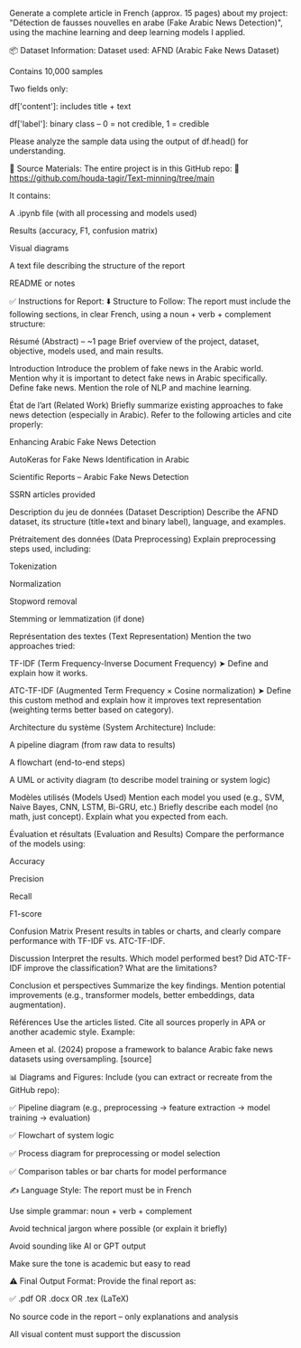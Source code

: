 Generate a complete article in French (approx. 15 pages) about my project:
"Détection de fausses nouvelles en arabe (Fake Arabic News Detection)", using the machine learning and deep learning models I applied.

📦 Dataset Information:
Dataset used: AFND (Arabic Fake News Dataset)

Contains 10,000 samples

Two fields only:

df['content']: includes title + text

df['label']: binary class – 0 = not credible, 1 = credible

Please analyze the sample data using the output of df.head() for understanding.

📁 Source Materials:
The entire project is in this GitHub repo:
📎 https://github.com/houda-tagir/Text-minning/tree/main

It contains:

A .ipynb file (with all processing and models used)

Results (accuracy, F1, confusion matrix)

Visual diagrams

A text file describing the structure of the report

README or notes

✅ Instructions for Report:
⬇️ Structure to Follow:
The report must include the following sections, in clear French, using a noun + verb + complement structure:

Résumé (Abstract) – ~1 page
Brief overview of the project, dataset, objective, models used, and main results.

Introduction
Introduce the problem of fake news in the Arabic world. Mention why it is important to detect fake news in Arabic specifically. Define fake news. Mention the role of NLP and machine learning.

État de l’art (Related Work)
Briefly summarize existing approaches to fake news detection (especially in Arabic). Refer to the following articles and cite properly:

Enhancing Arabic Fake News Detection

AutoKeras for Fake News Identification in Arabic

Scientific Reports – Arabic Fake News Detection

SSRN articles provided

Description du jeu de données (Dataset Description)
Describe the AFND dataset, its structure (title+text and binary label), language, and examples.

Prétraitement des données (Data Preprocessing)
Explain preprocessing steps used, including:

Tokenization

Normalization

Stopword removal

Stemming or lemmatization (if done)

Représentation des textes (Text Representation)
Mention the two approaches tried:

TF-IDF (Term Frequency-Inverse Document Frequency)
➤ Define and explain how it works.

ATC-TF-IDF (Augmented Term Frequency × Cosine normalization)
➤ Define this custom method and explain how it improves text representation (weighting terms better based on category).

Architecture du système (System Architecture)
Include:

A pipeline diagram (from raw data to results)

A flowchart (end-to-end steps)

A UML or activity diagram (to describe model training or system logic)

Modèles utilisés (Models Used)
Mention each model you used (e.g., SVM, Naive Bayes, CNN, LSTM, Bi-GRU, etc.)
Briefly describe each model (no math, just concept). Explain what you expected from each.

Évaluation et résultats (Evaluation and Results)
Compare the performance of the models using:

Accuracy

Precision

Recall

F1-score

Confusion Matrix
Present results in tables or charts, and clearly compare performance with TF-IDF vs. ATC-TF-IDF.

Discussion
Interpret the results. Which model performed best? Did ATC-TF-IDF improve the classification? What are the limitations?

Conclusion et perspectives
Summarize the key findings. Mention potential improvements (e.g., transformer models, better embeddings, data augmentation).

Références
Use the articles listed. Cite all sources properly in APA or another academic style.
Example:

Ameen et al. (2024) propose a framework to balance Arabic fake news datasets using oversampling. [source]

📊 Diagrams and Figures:
Include (you can extract or recreate from the GitHub repo):

✅ Pipeline diagram (e.g., preprocessing → feature extraction → model training → evaluation)

✅ Flowchart of system logic

✅ Process diagram for preprocessing or model selection

✅ Comparison tables or bar charts for model performance

✍️ Language Style:
The report must be in French

Use simple grammar: noun + verb + complement

Avoid technical jargon where possible (or explain it briefly)

Avoid sounding like AI or GPT output

Make sure the tone is academic but easy to read

⚠️ Final Output Format:
Provide the final report as:

✅ .pdf OR .docx OR .tex (LaTeX)

No source code in the report – only explanations and analysis

All visual content must support the discussion

